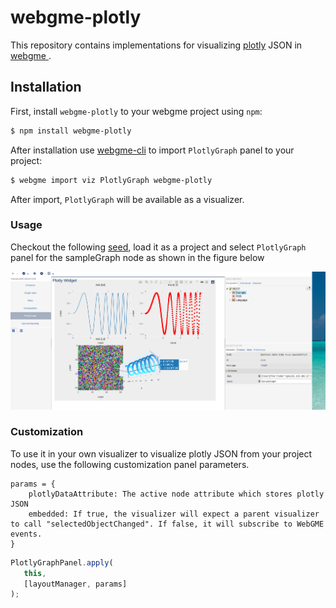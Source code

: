 # webgme-plotly
This repository contains implementations for visualizing [plotly](https://plotly.com/javascript/) JSON in [webgme
](https://github.com/webgme/webgme). 
## Installation
First, install `webgme-plotly` to your webgme project using `npm`:
```sh
$ npm install webgme-plotly
```
After installation use  [webgme-cli](https://github.com/webgme/webgme-cli) to import `PlotlyGraph` panel to your project:

```sh
$ webgme import viz PlotlyGraph webgme-plotly
``` 

After import, `PlotlyGraph` will be available as a visualizer.

### Usage
Checkout the following [seed](./src/seeds/testProject.webgmex), load it as a project and select `PlotlyGraph` panel
 for the sampleGraph node as shown in the figure below
 
![sample-image](./images/sample.png)
 
### Customization
To use it in your own visualizer to visualize plotly JSON from your project nodes, use the following customization
 panel parameters. 
```
params = {
    plotlyDataAttribute: The active node attribute which stores plotly JSON
    embedded: If true, the visualizer will expect a parent visualizer to call "selectedObjectChanged". If false, it will subscribe to WebGME events.
}
```
 
 ```javascript
PlotlyGraphPanel.apply(
    this,
    [layoutManager, params]
);
```
 

